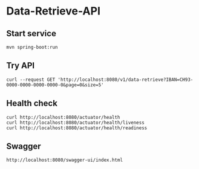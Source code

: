 # Data-Retrieve-API

## Start service
```
mvn spring-boot:run
```

## Try API
```
curl --request GET 'http://localhost:8080/v1/data-retrieve?IBAN=CH93-0000-0000-0000-0000-0&page=0&size=5'
```

## Health check
```
curl http://localhost:8080/actuator/health
curl http://localhost:8080/actuator/health/liveness
curl http://localhost:8080/actuator/health/readiness
```

## Swagger
```
http://localhost:8080/swagger-ui/index.html
```